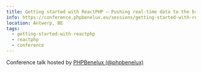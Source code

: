 ```yaml
---
title: Getting started with ReactPHP – Pushing real-time data to the browser
info: https://conference.phpbenelux.eu/sessions/getting-started-with-reactphp-pushing-real-time-data-to-the-browser/
location: Antwerp, BE
tags:
  - getting-started-with-reactphp
  - reactphp
  - conference
---
```

Conference talk hosted by [PHPBenelux (@phpbenelux)](https://conference.phpbenelux.eu/)
